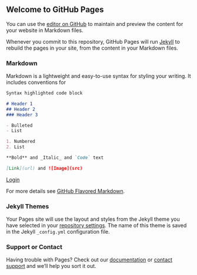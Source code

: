## Welcome to GitHub Pages

You can use the [editor on GitHub](https://github.com/svedm/svedm.github.io/edit/master/index.md) to maintain and preview the content for your website in Markdown files.

Whenever you commit to this repository, GitHub Pages will run [Jekyll](https://jekyllrb.com/) to rebuild the pages in your site, from the content in your Markdown files.

### Markdown

Markdown is a lightweight and easy-to-use syntax for styling your writing. It includes conventions for

```markdown
Syntax highlighted code block

# Header 1
## Header 2
### Header 3

- Bulleted
- List

1. Numbered
2. List

**Bold** and _Italic_ and `Code` text

[Link](url) and ![Image](src)
```

[Login](thrive://thrive/signIn/completed?embed=true&u=eyJhbGciOiJIUzUxMiIsInR5cCI6IkpXVCJ9.eyJhdWQiOiJDbGllbnRzOjMyOTU4OCIsImNsaWVudHMiOnsiaWRzIjpbMzI5NTg4XX0sImlhdCI6MTU2MjEzODYzOSwiaXNzIjoidmV0c3BpcmUiLCJqdGkiOiI0MGU1ZGIxZS1jMjNmLTRjMWItOTQyNC1jMmFjNjAxOTZkYzEiLCJwZW0iOnt9LCJzdWIiOiJDbGllbnRzOjMyOTU4OCIsInR5cCI6InRva2VuIn0.5mCEc0oRQEmim3BW9dXP4oIphh2_ElUFhJ0ZRV0nfwCr6-zAGnLRJRCKg2songq_3PeBIaProvHNiwAml3cUsA)

For more details see [GitHub Flavored Markdown](https://guides.github.com/features/mastering-markdown/).

### Jekyll Themes

Your Pages site will use the layout and styles from the Jekyll theme you have selected in your [repository settings](https://github.com/svedm/svedm.github.io/settings). The name of this theme is saved in the Jekyll `_config.yml` configuration file.

### Support or Contact

Having trouble with Pages? Check out our [documentation](https://help.github.com/categories/github-pages-basics/) or [contact support](https://github.com/contact) and we’ll help you sort it out.
